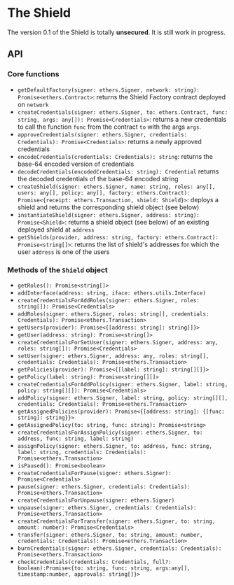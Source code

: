 # The Shield

The version 0.1 of the Shield is totally **unsecured**. It is still work in progress.

## API

### Core functions

-   `getDefaultFactory(signer: ethers.Signer, network: string): Promise<ethers.Contract>`: returns the Shield Factory contract deployed on `network`
-   `createCredentials(signer: ethers.Signer, to: ethers.Contract, func: string, args: any[]): Promise<Credentials>`: returns a new credentials to call the function `func` from the contract `to` with the args `args`.
-   `approveCredentials(signer: ethers.Signer, credentials: Credentials): Promise<Credentials>`: returns a newly approved credentials
-   `encodeCredentials(credentials: Credentials): string`: returns the base-64 encoded version of credentials
-   `decodeCredentials(encodedCredentials: string): Credential` returns the decoded credentials of the base-64 encoded string
-   `createShield(signer: ethers.Signer, name: string, roles: any[], users: any[], policy: any[], factory: ethers.Contract): Promise<{receipt: ethers.Transaction, shield: Shield}>`: deploys a shield and returns the corresponding shield object (see below)
-   `instantiateShield(signer: ethers.Signer, address: string): Promise<Shield>`: returns a shield object (see below) of an existing deployed shield at `address`
-   `getShields(provider, address: string, factory: ethers.Contract): Promise<string[]>`: returns the list of shield's addresses for which the user `address` is one of the users

### Methods of the `Shield` object

-   `getRoles(): Promise<string[]>`
-   `addInterface(address: string, iface: ethers.utils.Interface)`
-   `createCredentialsForAddRoles(signer: ethers.Signer, roles: string[]): Promise<Credentials>`
-   `addRoles(signer: ethers.Signer, roles: string[], credentials: Credentials): Promise<ethers.Transaction>`
-   `getUsers(provider): Promise<{[address: string]: string[]}>`
-   `getUser(address: string): Promise<string[]>`
-   `createCredentialsForSetUser(signer: ethers.Signer, address: any, roles: string[]): Promise<Credentials>`
-   `setUser(signer: ethers.Signer, address: any, roles: string[], credentials: Credentials): Promise<ethers.Transaction>`
-   `getPolicies(provider): Promise<{[label: string]: string[][]}>`
-   `getPolicy(label: string): Promise<string[][]>`
-   `createCredentialsForAddPolicy(signer: ethers.Signer, label: string, policy: string[][]): Promise<Credentials>`
-   `addPolicy(signer: ethers.Signer, label: string, policy: string[][], credentials: Credentials): Promise<ethers.Transaction>`
-   `getAssignedPolicies(provider): Promise<{[address: string]: {[func: string]: string}}>`
-   `getAssignedPolicy(to: string, func: string): Promise<string>`
-   `createCredentialsForAssignPolicy(signer: ethers.Signer, to: address, func: string, label: string)`
-   `assignPolicy(signer: ethers.Signer, to: address, func: string, label: string, credentials: Credentials): Promise<ethers.Transaction>`
-   `isPaused(): Promise<boolean>`
-   `createCredentialsForPause(signer: ethers.Signer): Promise<Credentials>`
-   `pause(signer: ethers.Signer, credentials: Credentials): Promise<ethers.Transaction>`
-   `createCredentialsForUnpause(signer: ethers.Signer)`
-   `unpause(signer: ethers.Signer, credentials: Credentials): Promise<ethers.Transaction>`
-   `createCredentialsForTransfer(signer: ethers.Signer, to: string, amount: number): Promise<Credentials>`
-   `transfer(signer: ethers.Signer, to: string, amount: number, credentials: Credentials): Promise<ethers.Transaction>`
-   `burnCredentials(signer: ethers.Signer, credentials: Credentials): Promise<ethers.Transaction>`
-   `checkCredentials(credentials: Credentials, full?: boolean):Promise<{to: string, func: string, args:any[], timestamp:number, approvals: string[]}>`
